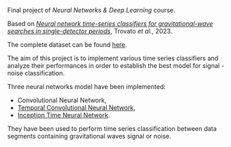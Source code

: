 Final project of *Neural Networks & Deep Learning* course.

Based on [*Neural network time-series classifiers for gravitational-wave searches in single-detector periods*](https://arxiv.org/abs/2307.09268), Trovato *et al.*, 2023.

The complete dataset can be found [here](https://zenodo.org/records/11093596).

The aim of this project is to implement various time series classifiers and analyze their performances in order to establish the best model for signal - noise classification.

Three neural networks model have been implemented:
- Convolutional Neural Network,
- [Temporal Convolutional Neural Network](https://arxiv.org/abs/1803.01271),
- [Inception Time Neural Network](https://link.springer.com/article/10.1007/s10618-020-00710-y). 
  
They have been used to perform time series classification between data segments containing gravitational waves signal or noise. 
